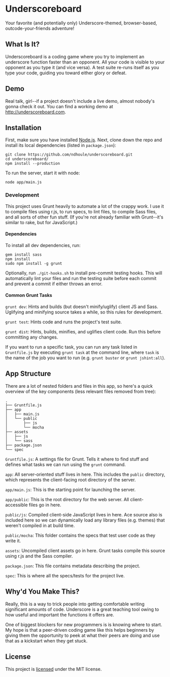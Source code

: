 Underscoreboard
===============

Your favorite (and potentially only) Underscore-themed, browser-based,
outcode-your-friends adventure!


What Is It?
-----------

Underscoreboard is a coding game where you try to implement an underscore function
faster than an opponent. All your code is visible to your opponent as you type it
(and vice versa). A test suite re-runs itself as you type your code, guiding you
toward either glory or defeat.


Demo
----

Real talk, girl--if a project doesn't include a live demo, almost nobody's gonna
check it out. You can find a working demo at <http://underscoreboard.com>.


Installation
------------

First, make sure you have installed [Node.js](http://nodejs.org/). Next, clone down
the repo and install its local dependencies (listed in `package.json`):

    git clone https://github.com/ndhoule/underscoreboard.git
    cd underscoreboard/
    npm install --production

To run the server, start it with node:

    node app/main.js

### Development

This project uses Grunt heavily to automate a lot of the crappy work. I use it to
compile files using r.js, to run specs, to lint files, to compile Sass files, and
all sorts of other fun stuff. (If you're not already familiar with Grunt--it's
similar to rake, but for JavaScript.)

#### Dependencies

To install all dev dependencies, run:

    gem install sass
    npm install
    sudo npm install -g grunt

Optionally, run `./git-hooks.sh` to install pre-commit testing hooks. This will
automatically lint your files and run the testing suite before each commit and
prevent a commit if either throws an error.

#### Common Grunt Tasks

`grunt dev`: Hints and builds (but doesn't minify/uglify) client JS and Sass.
Uglifying and minifying source takes a while, so this rules for development.

`grunt test`: Hints code and runs the project's test suite.

`grunt dist`: Hints, builds, minifies, and uglifies client code. Run this before
committing any changes.

If you want to run a specific task, you can run any task listed in `Gruntfile.js` by
executing `grunt task` at the command line, where `task` is the name of the job you
want to run (e.g. `grunt buster` or `grunt jshint:all`).

App Structure
-------------

There are a lot of nested folders and files in this app, so here's a quick overview
of the key components (less relevant files removed from tree):

    .
    ├── Gruntfile.js
    ├── app
    │   ├── main.js
    │   └── public
    │       ├── js
    │       └── mocha
    ├── assets
    │   ├── js
    │   └── sass
    ├── package.json
    └── spec

`Gruntfile.js`: A settings file for Grunt. Tells it where to find stuff and defines
what tasks we can run using the `grunt` command.

`app`: All server-oriented stuff lives in here. This includes the `public`
directory, which represents the client-facing root directory of the server.

`app/main.js`: This is the starting point for launching the server.

`app/public`: This is the root directory for the web server. All client-accessible
files go in here.

`public/js`: Compiled client-side JavaScript lives in here. Ace source also is
included here so we can dynamically load any library files (e.g. themes) that weren't
compiled in at build time.

`public/mocha`: This folder contains the specs that test user code as they write it.

`assets`: Uncompiled client assets go in here. Grunt tasks compile this source using
r.js and the Sass compiler.

`package.json`: This file contains metadata describing the project.

`spec`: This is where all the specs/tests for the project live.


Why'd You Make This?
--------------------

Really, this is a way to trick people into getting comfortable writing significant
amounts of code. Underscore is a great teaching tool owing to how useful and
important the functions it offers are.

One of biggest blockers for new programmers is is knowing where to start. My hope is
that a peer-driven coding game like this helps beginners by giving them the
opportunity to peek at what their peers are doing and use that as a kickstart when
they get stuck.




License
-------

This project is
[licensed](https://raw.github.com/ndhoule/underscoreboard/master/LICENSE-MIT) under
the MIT license.
